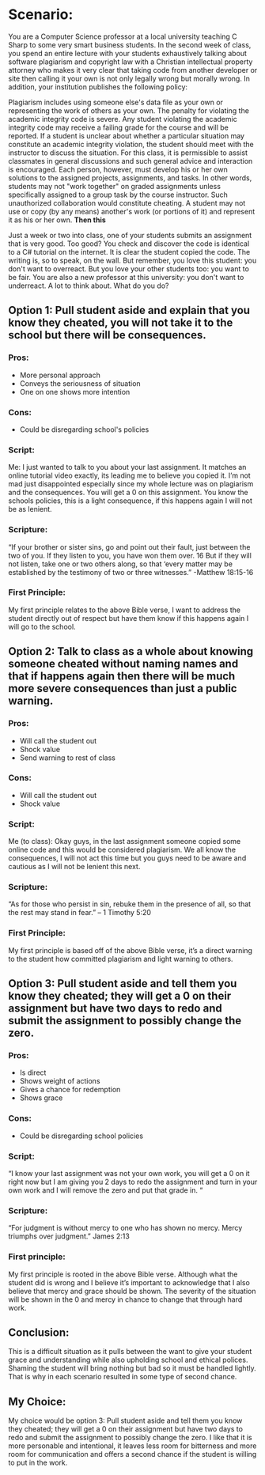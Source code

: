 # Scenario:
You are a Computer Science professor at a local university teaching C Sharp to some very smart business students. In the second week of class, you spend an entire lecture with your students exhaustively talking about software plagiarism and copyright law with a Christian intellectual property attorney who makes it very clear that taking code from another developer or site then calling it your own is not only legally wrong but morally wrong. In addition, your institution publishes the following policy:

Plagiarism includes using someone else's data file as your own or representing the work of others as your own. The penalty for violating the academic integrity code is severe. Any student violating the academic integrity code may receive a failing grade for the course and will be reported. If a student is unclear about whether a particular situation may constitute an academic integrity violation, the student should meet with the instructor to discuss the situation. For this class, it is permissible to assist classmates in general discussions and such general advice and interaction is encouraged. Each person, however, must develop his or her own solutions to the assigned projects, assignments, and tasks. In other words, students may not "work together" on graded assignments unless specifically assigned to a group task by the course instructor. Such unauthorized collaboration would constitute cheating. A student may not use or copy (by any means) another's work (or portions of it) and represent it as his or her own.
**Then this**

Just a week or two into class, one of your students submits an assignment that is very good. Too good? You check and discover the code is identical to a C# tutorial on the internet. It is clear the student copied the code. The writing is, so to speak, on the wall. But remember, you love this student: you don't want to overreact. But you love your other students too: you want to be fair. You are also a new professor at this university: you don't want to underreact. A lot to think about. What do you do?
## Option 1: Pull student aside and explain that you know they cheated, you will not take it to the school but there will be consequences.
### Pros: 
-	More personal approach
-	Conveys the seriousness of situation 
-	One on one shows more intention 
### Cons:
-	Could be disregarding school's policies

### Script:
Me: I just wanted to talk to you about your last assignment. It matches an online tutorial video exactly, its leading me to believe you copied it. I’m not mad just disappointed especially since my whole lecture was on plagiarism and the consequences. You will get a 0 on this assignment. You know the schools policies, this is a light consequence, if this happens again I will not be as lenient. 
### Scripture:
 “If your brother or sister sins, go and point out their fault, just between the two of you. If they listen to you, you have won them over. 16 But if they will not listen, take one or two others along, so that ‘every matter may be established by the testimony of two or three witnesses.” -Matthew 18:15-16
### First Principle:
My first principle relates to the above Bible verse, I want to address the student directly out of respect but have them know if this happens again I will go to the school.

## Option 2: Talk to class as a whole about knowing someone cheated without naming names and that if happens again then there will be much more severe consequences than just a public warning. 
### Pros:
-	Will call the student out
-	Shock value 
-	Send warning to rest of class
### Cons:
-	Will call the student out
-	Shock value
### Script: 
Me (to class): Okay guys, in the last assignment someone copied some online code and this would be considered plagiarism. We all know the consequences, I will not act this time but you guys need to be aware and cautious as I will not be lenient this next. 
### Scripture:
“As for those who persist in sin, rebuke them in the presence of all, so that the rest may stand in fear.” – 1 Timothy 5:20 
### First Principle:
My first principle is based off of the above Bible verse, it’s a direct warning to the student how committed plagiarism and light warning to others. 

## Option 3: Pull student aside and tell them you know they cheated; they will get a 0 on their assignment but have two days to redo and submit the assignment to possibly change the zero. 

### Pros:
-	Is direct
-	Shows weight of actions
-	Gives a chance for redemption 
-	Shows grace 
### Cons:
-	Could be disregarding school policies 
### Script:
“I know your last assignment was not your own work, you will get a 0 on it right now but I am giving you 2 days to redo the assignment and turn in your own work and I will remove the zero and put that grade in. “
### Scripture:
“For judgment is without mercy to one who has shown no mercy. Mercy triumphs over judgment.” James 2:13
### First principle: 
My first principle is rooted in the above Bible verse. Although what the student did is wrong and I believe it’s important to acknowledge that I also believe that mercy and grace should be shown. The severity of the situation will be shown in the 0 and mercy in chance to change that through hard work. 

## Conclusion:
This is a difficult situation as it pulls between the want to give your student grace and understanding while also upholding school and ethical polices. Shaming the student will bring nothing but bad so it must be handled lightly. That is why in each scenario resulted in some type of second chance. 
## My Choice:
My choice would be option 3: Pull student aside and tell them you know they cheated; they will get a 0 on their assignment but have two days to redo and submit the assignment to possibly change the zero. I like that it is more personable and intentional, it leaves less room for bitterness and more room for communication and offers a second chance if the student is willing to put in the work.
 


